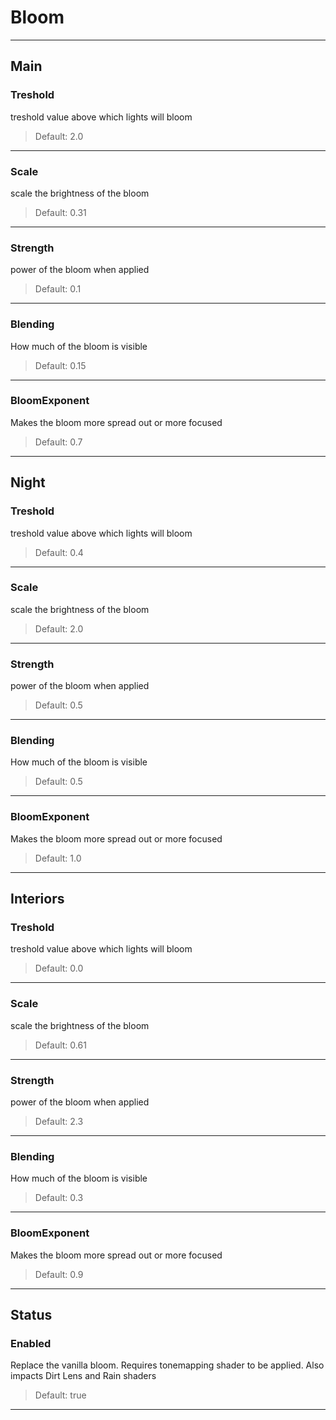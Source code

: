 # Bloom

---

## Main

### Treshold

treshold value above which lights will bloom

>Default: 2.0

---

### Scale

scale the brightness of the bloom

>Default: 0.31

---

### Strength

power of the bloom when applied

>Default: 0.1

---

### Blending

How much of the bloom is visible

>Default: 0.15

---

### BloomExponent

Makes the bloom more spread out or more focused

>Default: 0.7

---

## Night

### Treshold

treshold value above which lights will bloom

>Default: 0.4

---

### Scale

scale the brightness of the bloom

>Default: 2.0

---

### Strength

power of the bloom when applied

>Default: 0.5

---

### Blending

How much of the bloom is visible

>Default: 0.5

---

### BloomExponent

Makes the bloom more spread out or more focused

>Default: 1.0

---

## Interiors

### Treshold

treshold value above which lights will bloom

>Default: 0.0

---

### Scale

scale the brightness of the bloom

>Default: 0.61

---

### Strength

power of the bloom when applied

>Default: 2.3

---

### Blending

How much of the bloom is visible

>Default: 0.3

---

### BloomExponent

Makes the bloom more spread out or more focused

>Default: 0.9

---

## Status

### Enabled

Replace the vanilla bloom. Requires tonemapping shader to be applied. Also impacts Dirt Lens and Rain shaders

>Default: true

---
